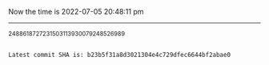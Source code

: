 Now the time is 2022-07-05 20:48:11 pm

---

<small>2488618727231503113930079248526989</small>

```txt

Latest commit SHA is: b23b5f31a8d3021304e4c729dfec6644bf2abae0
```
